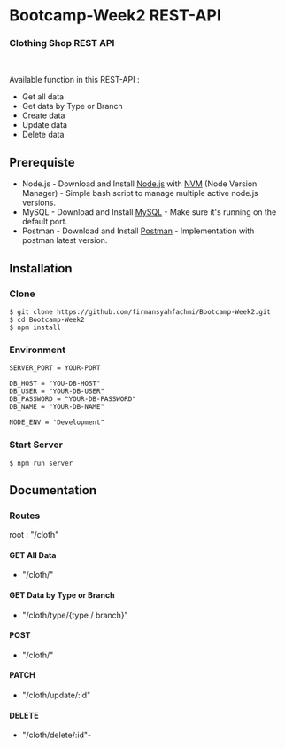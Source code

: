 <h1> Bootcamp-Week2 REST-API </h1>
<h3>Clothing Shop REST API</h4><br>

Available function in this REST-API :
<ul>
 <li>Get all data</li>
 <li>Get data by Type or Branch</li>
 <li>Create data</li>
 <li>Update data</li>
 <li>Delete data</li>
</ul>

## Prerequiste
- Node.js - Download and Install [Node.js](https://nodejs.org/en/) with [NVM](https://github.com/creationix/nvm) (Node Version Manager) - Simple bash script to manage multiple active node.js versions.
- MySQL - Download and Install [MySQL](https://www.mysql.com/downloads/) - Make sure it's running on the default port.
- Postman - Download and Install [Postman](https://www.getpostman.com/downloads) - Implementation with postman latest version.

## Installation

### Clone
```
$ git clone https://github.com/firmansyahfachmi/Bootcamp-Week2.git
$ cd Bootcamp-Week2
$ npm install
```

### Environment

```
SERVER_PORT = YOUR-PORT

DB_HOST = "YOU-DB-HOST"
DB_USER = "YOUR-DB-USER"
DB_PASSWORD = "YOUR-DB-PASSWORD"
DB_NAME = "YOUR-DB-NAME"

NODE_ENV = 'Development"
```

### Start Server
```
$ npm run server
```

## Documentation

### Routes
root : "/cloth"

#### GET All Data
- "/cloth/" 

#### GET Data by Type or Branch
- "/cloth/type/{type / branch}"

#### POST
- "/cloth/" 

#### PATCH
- "/cloth/update/:id" 

#### DELETE
- "/cloth/delete/:id"-


